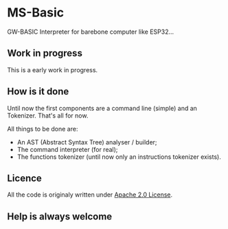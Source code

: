 # MS-Basic
GW-BASIC Interpreter for barebone computer like ESP32...

## Work in progress

This is a early work in progress.

## How is it done

Until now the first components are a command line (simple) and an Tokenizer.
That's all for now.

All things to be done are:

- An AST (Abstract Syntax Tree) analyser / builder;
- The command interpreter (for real);
- The functions tokenizer (until now only an instructions tokenizer exists).

## Licence

All the code is originaly written under [Apache 2.0 License](LICENSE).

## Help is always welcome
